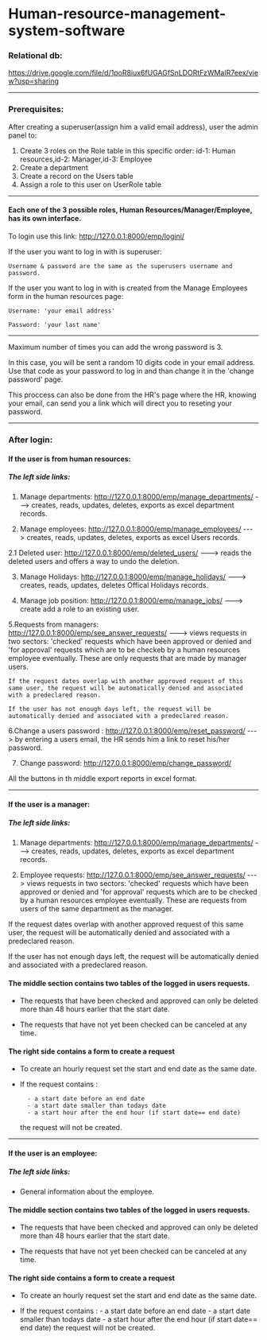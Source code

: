 # Human-resource-management-system-software

### Relational db: 

https://drive.google.com/file/d/1poR8iux6fUGAGfSnLDORtFzWMaIR7eex/view?usp=sharing

-----

### Prerequisites:

After creating a superuser(assign him a valid email address), user the admin panel to:
  1. Create 3 roles on the Role table in this specific order: id-1: Human resources,id-2: Manager,id-3: Employee
  2. Create a department 
  3. Create a record on the Users table
  4. Assign a role to this user on UserRole table
  
-----

#### Each one of the 3 possible roles, Human Resources/Manager/Employee, has its own interface.

To login use this link: http://127.0.0.1:8000/emp/logini/

If the user you want to log in with is superuser:

    Username & password are the same as the superusers username and password.
    
If the user you want to log in with is created from the Manage Employees form in the human resources page:

    Username: 'your email address' 
    
    Password: 'your last name'
    
-----

Maximum number of times you can add the wrong password is 3.

In this case, you will be sent a random 10 digits code in your email address. Use that code as your password to log in and than change it in  the 'change password' page.

This proccess can also be done from the HR's page where the HR, knowing your email, can send you a link which will direct you to reseting your password.

-----

### After login:

#### If the user is from human resources:
##### The left side links:

  1. Manage departments: http://127.0.0.1:8000/emp/manage_departments/  ---> creates, reads, updates, deletes, exports as excel department records.
  
  2. Manage employees: http://127.0.0.1:8000/emp/manage_employees/  ---> creates, reads, updates, deletes, exports as excel Users records.
  
  2.1 Deleted user: http://127.0.0.1:8000/emp/deleted_users/ ---> reads  the deleted users and offers a way to undo the deletion.
  
  3. Manage Holidays: http://127.0.0.1:8000/emp/manage_holidays/ ---> creates, reads, updates, deletes Offical Holidays records.
  
  4. Manage job position: http://127.0.0.1:8000/emp/manage_jobs/ ---> create add a role to an existing user.
  
  5.Requests from managers: http://127.0.0.1:8000/emp/see_answer_requests/ ---> views requests in two sectors: 'checked' requests which have been approved or denied and 'for         approval' requests which are to be checkeb by a human resources employee eventually. These are only requests that are made by manager users.
  
    If the request dates overlap with another approved request of this same user, the request will be automatically denied and associated with a predeclared reason.
  
    If the user has not enough days left, the request will be automatically denied and associated with a predeclared reason.
  
  6.Change a users password : http://127.0.0.1:8000/emp/reset_password/ ---> by entering a users email, the HR sends him a link to reset his/her password.
  
  7. Change password: http://127.0.0.1:8000/emp/change_password/
 
All the buttons in th middle export reports in excel format.

------

#### If the user is a manager:

##### The left side links:

  1. Manage departments: http://127.0.0.1:8000/emp/manage_departments/  ---> creates, reads, updates, deletes, exports as excel department records.
  
  2. Employee requests: http://127.0.0.1:8000/emp/see_answer_requests/ ---> views requests in two sectors: 'checked' requests which have been approved or denied and 'for           approval' requests which are to be checked by a human resources employee eventually. These are requests from users of the same department as the manager.
  
  If the request dates overlap with another approved request of this same user, the request will be automatically denied and associated with a predeclared reason.
  
  If the user has not enough days left, the request will be automatically denied and associated with a predeclared reason.
  
#### The middle section contains two tables of the logged in users requests. 

* The requests that have been checked and approved can only be deleted more than 48 hours earlier that the start date.

* The requests that have not yet been checked can be canceled at any time.

#### The right side contains a form to create a request

* To  create an hourly request set the start and end date as the same date.

* If the request contains : 

        - a start date before an end date
        - a start date smaller than todays date
        - a start hour after the end hour (if start date== end date)
        
  the request will not be created.
  
 
-------

#### If the user is an employee:

##### The left side links:

 * General information about the employee.
  
#### The middle section contains two tables of the logged in users requests. 

* The requests that have been checked and approved can only be deleted more than 48 hours earlier that the start date.

* The requests that have not yet been checked can be canceled at any time.

#### The right side contains a form to create a request

* To  create an hourly request set the start and end date as the same date.

* If the request contains : 
        - a start date before an end date
        - a start date smaller than todays date
        - a start hour after the end hour (if start date== end date)
  the request will not be created.
 

